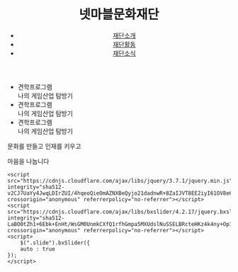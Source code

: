 <!DOCTYPE html>
<html lang="ko">
<head>
    <meta charset="UTF-8">
    <meta name="viewport" content="width=device-width, initial-scale=1.0">
    <title>Document</title>
    <link rel="stylesheet" href="./webAppProj/css/reset.css">
    <link rel="stylesheet" href="./webAppProj/css/style.css">
    <link rel="stylesheet" href="https://cdnjs.cloudflare.com/ajax/libs/bxslider/4.2.17/jquery.bxslider.css" integrity="sha512-rV4fiystTwIvs71MLqeLbKbzosmgDS7VU5Xqk1IwFitAM+Aa9x/8Xil4CW+9DjOvVle2iqg4Ncagsbgu2MWxKQ==" crossorigin="anonymous" referrerpolicy="no-referrer" />
    <style>
        @import url('https://fonts.googleapis.com/css2?family=Noto+Sans:ital,wght@0,100..900;1,100..900&display=swap');
    </style>    
</head>
<body>
    <header class="hd">
        <div class="topcontainer menuWrap">
            <h1 class="logo">넷마블문화재단</h1>
            <nav class="topnavbar">
                <ul>
                    <li><a href="#">재단소개</a></li>
                    <li><a href="#">재단활동</a></li>
                    <li><a href="#">재단소식</a></li>
                </ul>
            </nav>
        </div>
    </header>
    <div class="visual">
        <ul class="slide">
            <li class="item st1">
                <div class = "slidetextWrap">
                    <div class="textWrap">
                        <div class="slideTitle">견학프로그램</div>
                        <div class="slidetext">나의 게임산업 탐방기</div>
                    </div>
                </div>
            </li>
            <li class="item st2">
                <div class = "slidetextWrap">
                    <div class="textWrap">
                        <div class="slideTitle">견학프로그램</div>
                        <div class="slidetext">나의 게임산업 탐방기</div>
                    </div>
                </div>
            </li>
            <li class="item st3">
                <div class = "slidetextWrap">
                    <div class="textWrap">
                        <div class="slideTitle">견학프로그램</div>
                        <div class="slidetext">나의 게임산업 탐방기</div>
                    </div>
                </div>
            </li>
        </ul>
    </div>
    <div class="secondtabTitle">
        <div class="titleText">문화를 만들고 인재를 키우고<p>마음을 나눕니다</p></div>
    </div>

    <script src="https://cdnjs.cloudflare.com/ajax/libs/jquery/3.7.1/jquery.min.js" integrity="sha512-v2CJ7UaYy4JwqLDIrZUI/4hqeoQieOmAZNXBeQyjo21dadnwR+8ZaIJVT8EE2iyI61OV8e6M8PP2/4hpQINQ/g==" crossorigin="anonymous" referrerpolicy="no-referrer"></script>
    <script src="https://cdnjs.cloudflare.com/ajax/libs/bxslider/4.2.17/jquery.bxslider.min.js" integrity="sha512-LaBO0tZh1+6Ebk+EnHt/WsGM0UnmkCXfQ1rfhGmpa5MXUdslNuSSELBRcteHKz4k4ny+Op10Ax2fPoTNq+VcUg==" crossorigin="anonymous" referrerpolicy="no-referrer"></script>
    <script>
        $(".slide").bxSlider({
        auto : true
    });
    </script>
</body>
</html>
